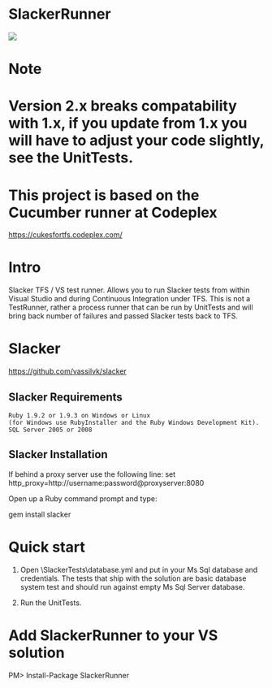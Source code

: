 # SlackerRunner

<a href="https://ornatwork.visualstudio.com/SlackerRunner_CI/_build?_a=completed&definitionId=1">
<img src="https://ornatwork.visualstudio.com/_apis/public/build/definitions/6cbc977a-4720-4711-b5a1-0b9c4b56f6b4/1/badge"/>
</a>


# Note 
Version 2.x breaks compatability with 1.x, if you update from 1.x you will have to adjust your code slightly, see the UnitTests.
============



This project is based on the Cucumber runner at Codeplex
============
https://cukesfortfs.codeplex.com/


Intro
============
Slacker TFS / VS test runner.  Allows you to run Slacker tests from within Visual Studio and during Continuous Integration under TFS.  This is not a TestRunner, rather a process runner that can be run by UnitTests and will bring back number of failures and passed Slacker tests back to TFS.



Slacker
============
https://github.com/vassilvk/slacker


Slacker Requirements
------------
    Ruby 1.9.2 or 1.9.3 on Windows or Linux
    (for Windows use RubyInstaller and the Ruby Windows Development Kit).
    SQL Server 2005 or 2008


Slacker Installation
------------
If behind a proxy server use the following line:
set http_proxy=http://username:password@proxyserver:8080

Open up a Ruby command prompt and type:

gem install slacker



Quick start
============
1. Open \SlackerTests\database.yml and put in your Ms Sql database and credentials.  The tests that ship with the solution are basic database system test and should run against empty Ms Sql Server database.

2. Run the UnitTests.



Add SlackerRunner to your VS solution
============
PM> Install-Package SlackerRunner  

